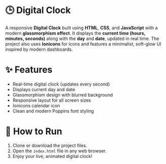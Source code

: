 # 🕒 Digital Clock
A responsive **Digital Clock** built using **HTML**, **CSS**, and **JavaScript** with a modern **glassmorphism effect**. It displays the **current time (hours, minutes, seconds)** along with the **day** and **date**, updated in real time. The project also uses **Ionicons** for icons and features a minimalist, soft-glow UI inspired by modern dashboards.

# ✨ Features
- Real-time digital clock (updates every second)
- Displays current day and date
- Glassmorphism design with blurred background
- Responsive layout for all screen sizes
- Ionicons calendar icon
- Clean and modern Poppins font styling

# 🚀 How to Run
1. Clone or download the project files.
2. Open the `index.html` file in any web browser.
3. Enjoy your live, animated digital clock!
